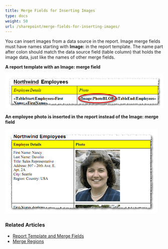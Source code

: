 ```yaml
---
title: Merge Fields for Inserting Images
type: docs
weight: 50
url: /sharepoint/merge-fields-for-inserting-images/
---
```


You can insert images from a data source in the report. Image merge fields must have names starting with **Image:** in the report template. The name part after colon should match the data source field (table column) that holds the image data, just like the names of other merge fields.

**A report template with an Image: merge field** 


![todo:image_alt_text](merge-fields-for-inserting-images_1.png)



**An employee photo is inserted in the report instead of the Image: merge field** 


![todo:image_alt_text](merge-fields-for-inserting-images_2.png)


### **Related Articles**
- [Report Template and Merge Fields](/words/sharepoint/report-template-and-merge-fields-html/)
- [Merge Regions](/words/sharepoint/merge-regions-html/)
